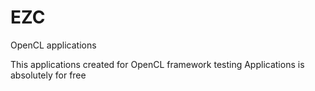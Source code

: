 EZC
====
OpenCL applications

This applications created for OpenCL framework testing
Applications is absolutely for free


